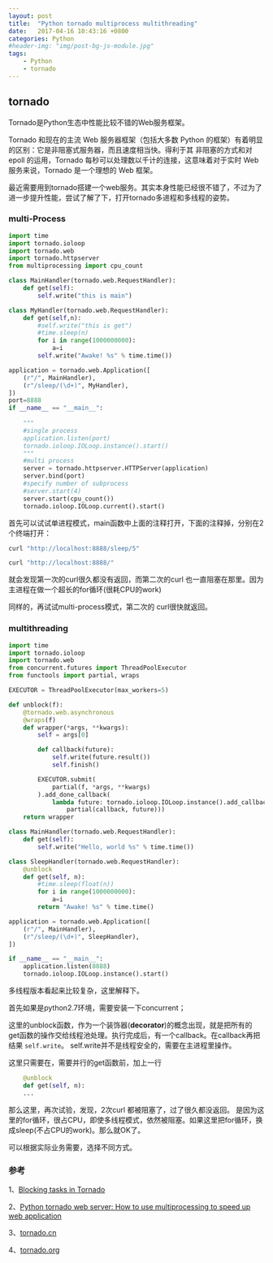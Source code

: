 ```yaml
---
layout: post
title:  "Python tornado multiprocess multithreading"
date:   2017-04-16 10:43:16 +0800
categories: Python
#header-img: "img/post-bg-js-module.jpg"
tags:
    - Python 
    - tornado 
---
```



## tornado

Tornado是Python生态中性能比较不错的Web服务框架。

Tornado 和现在的主流 Web 服务器框架（包括大多数 Python 的框架）有着明显的区别：它是非阻塞式服务器，而且速度相当快。得利于其 非阻塞的方式和对 epoll 的运用，Tornado 每秒可以处理数以千计的连接，这意味着对于实时 Web 服务来说，Tornado 是一个理想的 Web 框架。

最近需要用到tornado搭建一个web服务。其实本身性能已经很不错了，不过为了进一步提升性能，尝试了解了下，打开tornado多进程和多线程的姿势。

### multi-Process

``` python
import time
import tornado.ioloop
import tornado.web
import tornado.httpserver
from multiprocessing import cpu_count

class MainHandler(tornado.web.RequestHandler):
    def get(self):
        self.write("this is main")

class MyHandler(tornado.web.RequestHandler):
    def get(self,n):
        #self.write("this is get")
        #time.sleep(n)
        for i in range(1000000000):
            a=i
        self.write("Awake! %s" % time.time())

application = tornado.web.Application([
    (r"/", MainHandler),
    (r"/sleep/(\d+)", MyHandler),
])
port=8888
if __name__ == "__main__":
	
    """
    #single process
    application.listen(port)
    tornado.ioloop.IOLoop.instance().start()
    """
    #multi process
    server = tornado.httpserver.HTTPServer(application)
    server.bind(port)
    #specify number of subprocess
    #server.start(4)
    server.start(cpu_count())
    tornado.ioloop.IOLoop.current().start()
```

首先可以试试单进程模式，main函数中上面的注释打开，下面的注释掉，分别在2个终端打开：

``` sh
curl "http://localhost:8888/sleep/5"
```

``` sh
curl "http://localhost:8888/"
```
就会发现第一次的curl很久都没有返回，而第二次的curl 也一直阻塞在那里。因为主进程在做一个超长的for循环(很耗CPU的work)

同样的，再试试multi-process模式，第二次的 curl很快就返回。

### multithreading

``` python
import time
import tornado.ioloop
import tornado.web
from concurrent.futures import ThreadPoolExecutor
from functools import partial, wraps

EXECUTOR = ThreadPoolExecutor(max_workers=5)

def unblock(f):
	@tornado.web.asynchronous
	@wraps(f)
	def wrapper(*args, **kwargs):
		self = args[0]

		def callback(future):
			self.write(future.result())
			self.finish()

		EXECUTOR.submit(
			partial(f, *args, **kwargs)
		).add_done_callback(
			lambda future: tornado.ioloop.IOLoop.instance().add_callback(
				partial(callback, future)))
	return wrapper

class MainHandler(tornado.web.RequestHandler):
	def get(self):
		self.write("Hello, world %s" % time.time())

class SleepHandler(tornado.web.RequestHandler):
	@unblock
	def get(self, n):
		#time.sleep(float(n))
		for i in range(1000000000):
			a=i
		return "Awake! %s" % time.time()

application = tornado.web.Application([
	(r"/", MainHandler),
	(r"/sleep/(\d+)", SleepHandler),
])

if __name__ == "__main__":
	application.listen(8888)
	tornado.ioloop.IOLoop.instance().start()
```
多线程版本看起来比较复杂，这里解释下。

首先如果是python2.7环境，需要安装一下concurrent；

这里的unblock函数，作为一个装饰器(**decorator**)的概念出现，就是把所有的 get函数的操作交给线程池处理。执行完成后，有一个callback。在callback再把结果 <code>self.write</code>。
self.write并不是线程安全的，需要在主进程里操作。


这里只需要在，需要并行的get函数前，加上一行

``` python
	@unblock
	def get(self, n):
	...

```

那么这里，再次试验，发现，2次curl 都被阻塞了，过了很久都没返回。
是因为这里的for循环，很占CPU，即使多线程模式，依然被阻塞。如果这里把for循环，换成sleep(不占CPU的work)。那么就OK了。

可以根据实际业务需要，选择不同方式。

### 参考

1、[Blocking tasks in Tornado](https://lbolla.info/blog/2013/01/22/blocking-tornado)

2、[Python tornado web server: How to use multiprocessing to speed up web application](http://stackoverflow.com/questions/32273812/python-tornado-web-server-how-to-use-multiprocessing-to-speed-up-web-applicatio)

3、[tornado.cn](http://www.tornadoweb.cn/)

4、[tornado.org](http://www.tornadoweb.org/en/stable/)
